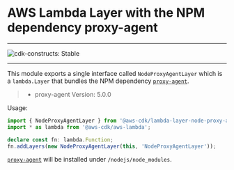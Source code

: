 # AWS Lambda Layer with the NPM dependency proxy-agent
<!--BEGIN STABILITY BANNER-->

---

![cdk-constructs: Stable](https://img.shields.io/badge/cdk--constructs-stable-success.svg?style=for-the-badge)

---

<!--END STABILITY BANNER-->

This module exports a single interface called `NodeProxyAgentLayer` which is a `lambda.Layer` that bundles the NPM dependency [`proxy-agent`](https://www.npmjs.com/package/proxy-agent).

> - proxy-agent Version: 5.0.0

Usage:

```ts
import { NodeProxyAgentLayer } from '@aws-cdk/lambda-layer-node-proxy-agent';
import * as lambda from '@aws-cdk/aws-lambda';

declare const fn: lambda.Function;
fn.addLayers(new NodeProxyAgentLayer(this, 'NodeProxyAgentLayer'));
```

[`proxy-agent`](https://www.npmjs.com/package/proxy-agent) will be installed under `/nodejs/node_modules`.
